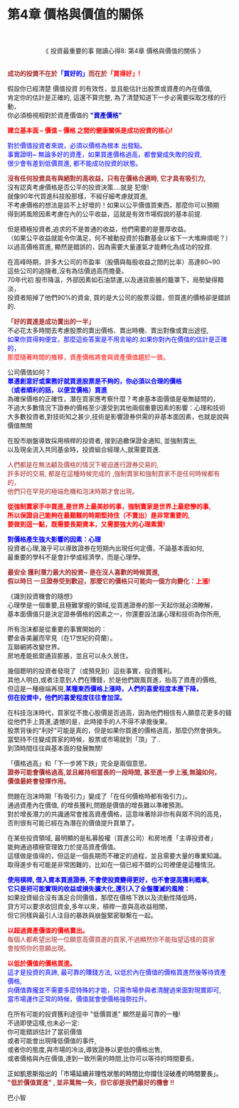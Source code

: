 # 第4章 價格與價值的關係


<div class="entry-content" itemprop="text">
			<div style="text-align: center">
<img alt="" src="http://smart0806tw.statementdog.com/wp-content/uploads/yam/156a5d0fa97f30.jpg" style="border-width: 0; margin: 0.7em 0;"></div>
<p>&nbsp; &nbsp; &nbsp; &nbsp; &nbsp; &nbsp; &nbsp; &nbsp; &nbsp; &nbsp; 《 投資最重要的事 閱讀心得8: 第4章 價格與價值的關係 》</p>
<p><span id="more-22"></span><br>
<span style="color:#a52a2a;"><strong>成功的投資不在於</strong></span><span style="color:#0000ff;"><strong>「買好的」</strong></span><span style="color:#a52a2a;"><strong>而在於</strong></span><span style="color:#ff0000;"><strong>「買得好」!</strong></span></p>
<p>
假設你已經清楚 價值投資 的有效性，並且能估計出股票或資產的內在價值,<br>
肯定你的估計是正確的, 這還不算完整, 為了清楚知道下一步必需要採取怎樣的行動，<br>
你必須檢視相對於資產價值的 <span style="color:#0000cd;"><strong>"資產價格"</strong></span></p>
<p>
<span style="color:#ff0000;"><strong>建立基本面 – 價值 – 價格 之間的健康關係是成功投資的核心!</strong></span></p>
<p>
<span style="color:#0000ff;">對於價值投資者來說，必須以價格為根本 出發點。<br>
事實證明~ 無論多好的資產，如果買進價格過高，都會變成失敗的投資,<br>
很少會有差到低價買進, 都不能成功投資的狀態。</span></p>
<p>
<span style="color:#a52a2a;"><strong>沒有任何投資具有與絕對的高收益，只有在價格合適時, 它才具有吸引力,</strong></span><br>
沒有認真考慮價格是否公平的投資決策….就是 犯傻!<br>
就像90年代買進科技股那樣，不經仔細考慮就買進,<br>
不考慮價格的想法是談不上好壞的！如果以公平價值買東西，那麼你可以預期<br>
得到將風險因素考慮在內的公平收益，這就是有效市場假說的基本前提.</p>
<p>
但是積極投資者,追求的不是普通的收益，他們需要的是豐厚收益。<br>
（如果公平收益就能令你滿足，何不被動投資於指數基金以省下一大堆麻煩呢？）<br>
以過高價格買進, 顯然是錯誤的，因為需要大量運氣才能轉化為成功的投資.</p>
<p>
在高峰時期，許多大公司的市盈率（股價與每股收益之間的比率）高達80~90<br>
這些公司的追隨者,沒有為估價過高而擔憂。<br>
70年代初 股市降溫，外部因素如石油禁運,以及通貨膨脹的籠罩下，局勢變得黯淡，<br>
投資者賠掉了他們90%的資金, 買的是大公司的股票沒錯，但買進的價格卻是錯誤的.</p>
<p>
<span style="color:#a52a2a;"><strong>「好的買進是成功賣出的一半」</strong></span><br>
不必花太多時間去考慮股票的賣出價格、賣出時機、賣出對像或賣出途徑,<br>
<span style="color:#0000ff;">如果你買得夠便宜，那麼這些答案是不用言喻的.如果你對內在價值的估計是正確的，</span><br>
<span style="color:#ff0000;">那麼隨著時間的推移，資產價格將會與資產價值趨於一致。</span></p>
<p>
公司價值如何？<br>
<span style="color:#0000ff;"><strong>單憑創意好或業務好就買進股票是不夠的，你必須以合理的價格<br>
（或者順利的話，以便宜價格）買進</strong></span><br>
為確保價格的正確性，潛在買家應考察什麼？考慮基本面價值是毫無疑問的，<br>
不過大多數情況下證券的價格至少還受到其他兩個重要因素的影響：心理和技術<br>
大多數投資者,對技術知之甚少,技術是影響證券供需的非基本面因素，也就是說與價值無關</p>
<p>
在股市崩盤導致採用槓桿的投資者, 接到追繳保證金通知, 並強制賣出,<br>
以及現金流入共同基金時，投資組合經理人,就需要買進.</p>
<p>
<span style="color:#a52a2a;">人們都是在無法顧及價格的情況下被迫進行證券交易的,<br>
許多好的交易, 都是在這種時候完成的 ,強制賣家和強制買家不是任何時候都有的，<br>
他們只在罕見的極端危機和泡沫時期才會出現。</span></p>
<p>
<span style="color:#ff0000;"><strong>從強制賣家手中買進,是世界上最美妙的事，強制賣家是世界上最悲慘的事,<br>
所以保證自己能夠在最艱難的時期堅持住（不賣出）是非常重要的,<br>
要做到這一點，既需要長期資本，又需要強大的心理素質!</strong></span></p>
<p>
<span style="color:#0000ff;"><strong>對價格產生強大影響的因素：心理</strong></span><br>
投資者心理,幾乎可以導致證券在短期內出現任何定價，不論基本面如何,<br>
最重要的學科不是會計學或經濟學，而是心理學。</p>
<p>
<span style="color:#a52a2a;"><strong>最安全 獲利潛力最大的投資~ 是在沒人喜歡的時候買進,<br>
假以時日 一旦證券受到歡迎，那麼它的價格只可能向一個方向變化：</strong></span><span style="color:#ff0000;"><strong>上漲!</strong></span></p>
<p>
《識別投資機會的隨想》<br>
心理學是一個重要,且極難掌握的領域,從買進證券的那一天起你就必須瞭解，<br>
基本面價值只是決定證券價格的因素之一，你還要設法讓心理和技術為你所用,</p>
<p>
所有泡沫都是從重要的事實開始的：<br>
鬱金香美麗而罕見（在17世紀的荷蘭）。<br>
互聯網將改變世界。<br>
房地產能抵禦通貨膨脹，並且可以永久居住。</p>
<p>
幾個聰明的投資者發現了（或預見到）這些事實，投資獲利。<br>
其他人明白,或者注意到人們在賺錢，於是他們跟風買進，抬高了資產的價格,<br>
但這是一種極端再現,<span style="color:#0000ff;"><strong>某種東西價格上漲時，人們的喜愛程度本應下降，<br>
但在投資中，他們的喜愛程度往往會加深。</strong></span></p>
<p>
在科技泡沫時代，買家從不擔心股價是否過高，因為他們相信有人願意花更多的錢<br>
從他們手上買進,遺憾的是，此時接手的人不得不承擔後果。<br>
股票背後的"利好"可能是真的，但是如果你買進的價格過高，那麼仍然會損失。<br>
當堅持不住變成買家的時候，股票或市場就到「頂」了..<br>
到頂時間往往與基本面的發展無關!</p>
<p>
「價格過高」和「下一步將下跌」完全是兩個意思。<br>
<span style="color:#a52a2a;"><strong>證券可能會價格過高,並且維持相當長的一段時間, 甚至進一步上漲,無論如何，<br>
價值最終會發揮作用。</strong></span></p>
<p>
問題在泡沫時期「有吸引力」變成了「在任何價格時都有吸引力」。<br>
通過資產內在價值, 的增長獲利,問題是價值的增長難以準確預測。<br>
對於增長潛力的共識通常會推高資產價格，這意味著除非你有與眾不同的高見，<br>
否則很有可能已經在為潛在的價值提升買單了。</p>
<p>
在某些投資領域, 最明顯的是私募股權（買進公司）和房地產「主導投資者」<br>
能夠通過積極管理致力於提高資產價值。<br>
這樣做是值得的，但這是一個長期而不確定的過程，並且需要大量的專業知識。<br>
取得進步有可能是非常困難的，比如在一個已經不錯的公司裡便是這種情況。</p>
<p>
<span style="color:#0000ff;"><strong>使用槓桿, 借入資本買進證券, 不會使投資變得更好，也不會提高獲利概率,<br>
它只是把可能實現的收益或損失擴大化,還引入了全盤覆滅的風險：</strong></span><br>
如果投資組合沒有滿足合同價值，那麼在價格下跌以及流動性降低時，<br>
貸方可以要求收回資金,多年以來，槓桿一直與高收益相關，<br>
但它同樣與最引人注目的暴跌與崩盤緊密聯繫在一起。</p>
<p>
<span style="color:#ff0000;"><strong>以超過資產價值的價格賣出。</strong></span><br>
<span style="color:#a52a2a;">每個人都希望出現一位願意高價買進的買家,不過顯然你不能指望這樣的買家<br>
會按照你的意願出現。</span></p>
<p>
<span style="color:#ff0000;"><strong>以低於價值的價格買進。</strong></span><br>
<span style="color:#0000ff;">這才是投資的真諦, 最可靠的賺錢方法, 以低於內在價值的價格買進然後等待資產價格,<br>
向價值靠攏並不需要多麼特殊的才能，只需市場參與者清醒過來面對現實即可,<br>
當市場運作正常的時候，價值就會使價格強勢拉升。</span></p>
<p>
在所有可能的投資獲利途徑中 "低價買進" 顯然是最可靠的一種!<br>
不過即使這樣,也未必一定:<br>
你可能錯誤估計了當前價值<br>
或者可能會出現降低價值的事件,<br>
或者你的態度,與市場的冷淡,導致證券以更低的價格出售,<br>
或者價格與內在價值,達到一致所需的時間,比你可以等待的時間要長，</p>
<p>
<span style="color:#000000;">正如凱恩斯指出的「市場延續非理性狀態的時間比你撐住沒破產的時間要長」。</span><br>
<span style="color:#a52a2a;"><strong>"低於價值買進" , 並非萬無一失，但它卻是我們最好的機會 !!</strong></span></p>
<p>巴小智</p>
<p>
&nbsp;</p>
					</div>